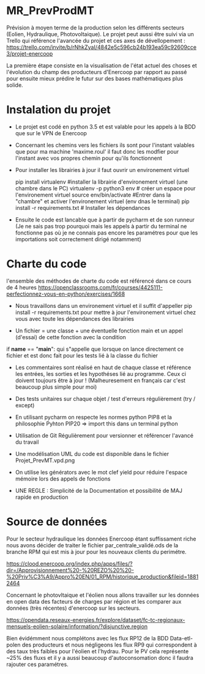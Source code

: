 # MR_PrevProdMT
Prévision à moyen terme de la production selon les différents secteurs (Eolien, Hydraulique, Photovoltaique).
Le projet peut aussi être suivi via un Trello qui référence l'avancée du projet et ces axes de dévellopement : https://trello.com/invite/b/rNhkZyaI/4842e5c596cb24b193ea59c92609cce3/projet-enercoop

La première étape consiste en la visualisation de l'état actuel des choses et  l'évolution du champ des producteurs d'Enercoop par rapport au passé pour ensuite mieux prédire le futur sur des bases mathématiques plus solide. 

# Instalation du projet

- Le projet est codé en python 3.5 et est valable pour les appels à la BDD que sur le VPN de Enercoop
- Concernant les chemins vers les fichiers ils sont pour l'instant valables que pour ma machine 'maxime.roul' il faut donc les modfier pour l'instant avec vos propres chemin pour qu'ils fonctionnent
- Pour installer les librairies à jour il faut ouvrir un environement virtuel 

    pip install virtualenv #installer la librairie d'environement virtuel (une chambre dans le PC)
    virtualenv -p python3 env # créer un espace pour l'environement virtuel
    source env/bin/activate #Entrer dans la "chambre" et activer l'environement virtuel (env dnas le terminal)
    pip install -r requirements.txt # Installer les dépendances 

 - Ensuite le code est lancable que à partir de pycharm et de son runneur (Je ne sais pas trop pourquoi mais les appels à partir du terminal ne fonctionne pas où je ne connais pas encore les paramétres pour que les importations soit correctement dirigé notamment) 

# Charte du code 

l'ensemble des méthodes de charte du code est référencé dans ce cours de 4 heures 
https://openclassrooms.com/fr/courses/4425111-perfectionnez-vous-en-python/exercises/1668

- Nous travaillons dans un environement virtuel et il suffit d'appeller pip install -r requirements.txt pour mettre à jour l'environement virtuel chez vous avec toute les dépendances des librairies

- Un fichier = une classe + une éventuelle fonction main et un appel (d'essai) de cette fonction avec la condition

if __name__ == "__main__": qui s"appelle que lorsque on lance directement ce fichier et est donc fait pour les tests lié à la classe du fichier

- Les commentaires sont réalisé en haut de chaque classe et référence les entrées, les sorties et les hypothéses lié au programme. Ceux ci doivent toujours être à jour ! (Malheuresement en français car c'est beaucoup plus simple pour moi)

- Des tests unitaires sur chaque objet / test d'erreurs régulièrement (try / except)

- En utilisant pycharm on respecte les normes python PIP8 et la philosophie Pyhton PIP20 => import this dans un terminal python

- Utilisation de Git Régulièrement pour versionner et référencer l'avancé du travail 

- Une modélisation UML du code est disponible dans le fichier Projet_PrevMT.vpd.png

- On utilise les générators avec le mot clef yield pour réduire l'espace mémoire lors des appels de fonctions

- UNE REGLE : Simplicité de la Documentation et possibilité de MAJ rapide en production 

# Source de données 

Pour le secteur hydraulique les données Enercoop étant suffissament riche nous avons décider de traiter le fichier par_centrale_validé.ods de la branche RPM qui est mis à jour pour les nouveaux clients du perimétre. 

https://clood.enercoop.org/index.php/apps/files/?dir=/Approvisionnement%20-%20REZO%20%20-%20Priv%C3%A9/Appro%20EN/01_RPM/historique_production&fileid=18812464

Concernant le photovltaique et l'éolien nous allons travailler sur les données en open data des facteurs de charges par région et les comparer aux données (très récentes) d'enercoop sur les secteurs.

https://opendata.reseaux-energies.fr/explore/dataset/fc-tc-regionaux-mensuels-eolien-solaire/information/?disjunctive.region

Bien évidémment nous complétons avec les flux RP12 de la BDD Data-etl-polen des producteurs et nous négligeons les flux RP9 qui correspondent à des taux très faibles pour l'éolien et l'hydrau. 
Pour le PV cela représente ~25% des fluxs et il y a aussi beaucoup d'autoconsomation donc il faudra rajouter ces paramétres. 

